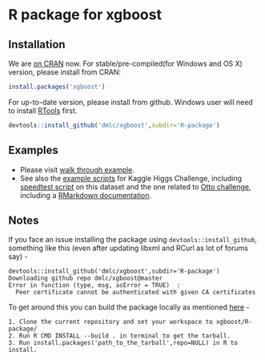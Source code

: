 R package for xgboost
=====================

Installation
------------

We are [on CRAN](https://cran.r-project.org/web/packages/xgboost/index.html) now. For stable/pre-compiled(for Windows and OS X) version, please install from CRAN:

```r
install.packages('xgboost')
```

For up-to-date version, please install from github. Windows user will need to install [RTools](http://cran.r-project.org/bin/windows/Rtools/) first.

```r
devtools::install_github('dmlc/xgboost',subdir='R-package')
```

Examples
--------

* Please visit [walk through example](demo).
* See also the [example scripts](../demo/kaggle-higgs) for Kaggle Higgs Challenge, including [speedtest script](../demo/kaggle-higgs/speedtest.R) on this dataset and the one related to [Otto challenge](../demo/kaggle-otto), including a [RMarkdown documentation](../demo/kaggle-otto/understandingXGBoostModel.Rmd).

Notes
-----

If you face an issue installing the package using  ```devtools::install_github```, something like this (even after updating libxml and RCurl as lot of forums say) -

```
devtools::install_github('dmlc/xgboost',subdir='R-package')
Downloading github repo dmlc/xgboost@master
Error in function (type, msg, asError = TRUE)  :
  Peer certificate cannot be authenticated with given CA certificates
```
To get around this you can build the package locally as mentioned [here](https://github.com/dmlc/xgboost/issues/347) -
```
1. Clone the current repository and set your workspace to xgboost/R-package/
2. Run R CMD INSTALL --build . in terminal to get the tarball.
3. Run install.packages('path_to_the_tarball',repo=NULL) in R to install.
```
